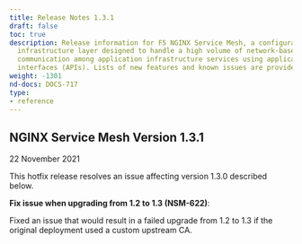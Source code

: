 ```yaml
---
title: Release Notes 1.3.1
draft: false
toc: true
description: Release information for F5 NGINX Service Mesh, a configurable, low‑latency
  infrastructure layer designed to handle a high volume of network‑based interprocess
  communication among application infrastructure services using application programming
  interfaces (APIs). Lists of new features and known issues are provided.
weight: -1301
nd-docs: DOCS-717
type:
- reference
---
```


## NGINX Service Mesh Version 1.3.1

22 November 2021

<!-- vale off -->

This hotfix release resolves an issue affecting version 1.3.0 described below.

**Fix issue when upgrading from 1.2 to 1.3 (NSM-622)**:

Fixed an issue that would result in a failed upgrade from 1.2 to 1.3 if the original deployment used a custom upstream CA.
